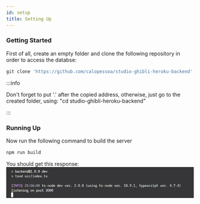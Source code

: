 ```yaml
---
id: setup
title: Setting Up
---
```


### Getting Started

First of all, create an empty folder and clone the following repository in order to access the databse:

```js
git clone 'https://github.com/calopessoa/studio-ghibli-heroku-backend'.
```

:::info

Don't forget to put '.' after the copied address, otherwise, just go to the created folder, using: "cd studio-ghibli-heroku-backend"

:::

### Running Up

Now run the following command to build the server

```js
npm run build
```
You should get this response:
![Example banner](../static/img/buildrunning.png)

